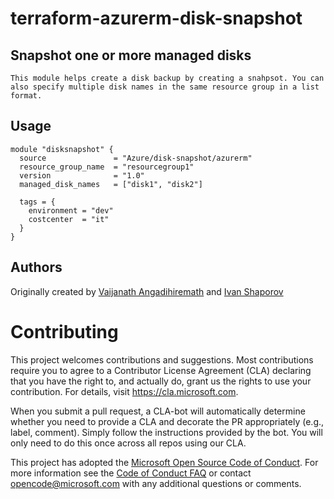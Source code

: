 # terraform-azurerm-disk-snapshot


## Snapshot one or more managed disks 
    This module helps create a disk backup by creating a snahpsot. You can also specify multiple disk names in the same resource group in a list format. 

## Usage


```hcl
module "disksnapshot" {
  source               = "Azure/disk-snapshot/azurerm"
  resource_group_name  = "resourcegroup1"
  version              = "1.0"
  managed_disk_names   = ["disk1", "disk2"]

  tags = {
    environment = "dev"
    costcenter  = "it"
  }
}

```

## Authors

Originally created by [Vaijanath Angadihiremath](http://github.com/VaijanathB) and [Ivan Shaporov](http://github.com/Ivan-Shaporov)



# Contributing

This project welcomes contributions and suggestions.  Most contributions require you to agree to a
Contributor License Agreement (CLA) declaring that you have the right to, and actually do, grant us
the rights to use your contribution. For details, visit https://cla.microsoft.com.

When you submit a pull request, a CLA-bot will automatically determine whether you need to provide
a CLA and decorate the PR appropriately (e.g., label, comment). Simply follow the instructions
provided by the bot. You will only need to do this once across all repos using our CLA.

This project has adopted the [Microsoft Open Source Code of Conduct](https://opensource.microsoft.com/codeofconduct/).
For more information see the [Code of Conduct FAQ](https://opensource.microsoft.com/codeofconduct/faq/) or
contact [opencode@microsoft.com](mailto:opencode@microsoft.com) with any additional questions or comments.
